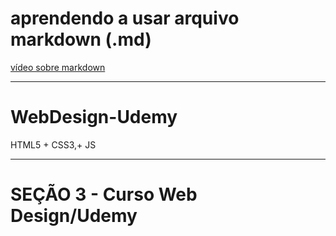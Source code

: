 # aprendendo a usar arquivo markdown (.md)

[vídeo sobre markdown](https://www.youtube.com/watch?v=ZUmeH3NmgX8)

___

# WebDesign-Udemy
HTML5 + CSS3,+ JS

___

# SEÇÃO 3 - Curso Web Design/Udemy

